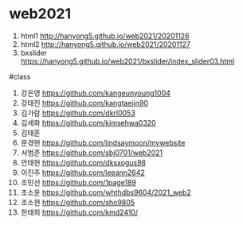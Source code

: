 # web2021
1. html1 http://hanyong5.github.io/web2021/20201126
1. html2 http://hanyong5.github.io/web2021/20201127
1. bxslider https://hanyong5.github.io/web2021/bxslider/index_slider03.html


#class
1. 강은영	https://github.com/kangeunyoung1004
1. 강태진	https://github.com/kangtaejin90
1. 김가람	https://github.com/dkrl0053
1. 김세화	https://github.com/kimsehwa0320
1. 김태훈	
1. 문경현	https://github.com/lindsaymoon/mywebsite
1. 서범준	https://github.com/sbj0701/web2021
1. 안태현	https://github.com/dksxogus98
1. 이진주	https://github.com/leeann2642
1. 조민선	https://github.com/1page189
1. 조소윤	https://github.com/whthdbs9604/2021_web2
1. 조소현	https://github.com/sho9805
1. 한태희	https://github.com/kmd2410/


